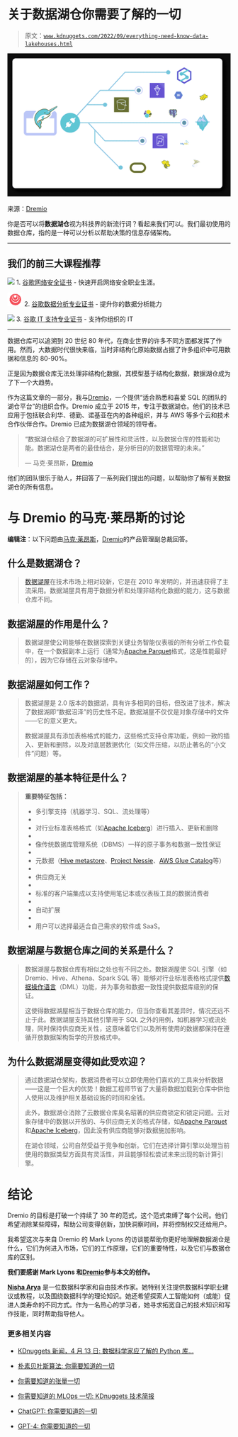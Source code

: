 # 关于数据湖仓你需要了解的一切

> 原文：[`www.kdnuggets.com/2022/09/everything-need-know-data-lakehouses.html`](https://www.kdnuggets.com/2022/09/everything-need-know-data-lakehouses.html)

![关于数据湖仓你需要了解的一切](img/e8f6e0a069698b2c349a18a4279221b6.png)

来源：[Dremio](https://www.dremio.com/)

你是否可以将**数据湖仓**视为科技界的新流行词？看起来我们可以。我们最初使用的数据仓库，指的是一种可以分析以帮助决策的信息存储架构。

* * *

## 我们的前三大课程推荐

![](img/0244c01ba9267c002ef39d4907e0b8fb.png) 1\. [谷歌网络安全证书](https://www.kdnuggets.com/google-cybersecurity) - 快速开启网络安全职业生涯。

![](img/e225c49c3c91745821c8c0368bf04711.png) 2\. [谷歌数据分析专业证书](https://www.kdnuggets.com/google-data-analytics) - 提升你的数据分析能力

![](img/0244c01ba9267c002ef39d4907e0b8fb.png) 3\. [谷歌 IT 支持专业证书](https://www.kdnuggets.com/google-itsupport) - 支持你组织的 IT

* * *

数据仓库可以追溯到 20 世纪 80 年代，在商业世界的许多不同方面都发挥了作用。然而，大数据时代很快来临，当时非结构化原始数据占据了许多组织中可用数据和信息的 80-90%。

正是因为数据仓库无法处理非结构化数据，其模型基于结构化数据，数据湖仓成为了下一个大趋势。

作为这篇文章的一部分，我与[Dremio](https://www.dremio.com/)，一个提供“适合熟悉和喜爱 SQL 的团队的湖仓平台”的组织合作。Dremio 成立于 2015 年，专注于数据湖仓。他们的技术已应用于包括联合利华、德勤、诺基亚在内的各种组织，并与 AWS 等多个云和技术合作伙伴合作。Dremio 已成为数据湖仓领域的领导者。

> “数据湖仓结合了数据湖的可扩展性和灵活性，以及数据仓库的性能和功能。数据湖仓是两者的最佳结合，是分析目的的数据管理的未来。”
> 
> — 马克·莱昂斯，[Dremio](https://www.dremio.com/)

他们的团队很乐于助人，并回答了一系列我们提出的问题，以帮助你了解有关数据湖仓的所有信息。

# 与 Dremio 的马克·莱昂斯的讨论

**编辑注**：以下问题由[马克·莱昂斯](https://www.linkedin.com/in/markclyons/)，[Dremio](https://www.dremio.com/)的产品管理副总裁回答。

## 什么是数据湖仓？

> [数据湖屋](https://www.dremio.com/blog/how-we-got-to-open-lakehouse/)在技术市场上相对较新，它是在 2010 年发明的，并迅速获得了主流采用。数据湖屋具有用于数据分析和处理非结构化数据的能力，这与数据仓库不同。

## 数据湖屋的作用是什么？

> 数据湖屋使公司能够在数据探索到关键业务智能仪表板的所有分析工作负载中，在一个数据副本上运行（通常为[Apache Parquet](https://parquet.apache.org/)格式，这是性能最好的），因为它存储在云对象存储中。

## 数据湖屋如何工作？

> 数据湖屋是 2.0 版本的数据湖，具有许多相同的目标，但改进了技术，解决了数据湖即“数据沼泽”的历史性不足。数据湖屋不仅仅是对象存储中的文件——它的意义更大。
> 
> 数据湖屋具有添加表格格式的能力，这些格式支持仓库功能，例如一致的插入、更新和删除，以及对底层数据优化（如文件压缩，以防止著名的“小文件”问题）等。

## 数据湖屋的基本特征是什么？

> **重要特征包括：**
> 
> +   多引擎支持（机器学习、SQL、流处理等）
> +   
> +   对行业标准表格格式（如[Apache Iceberg](https://iceberg.apache.org/)）进行插入、更新和删除
> +   
> +   像传统数据库管理系统（DBMS）一样的原子事务和数据一致性保证
> +   
> +   元数据（[Hive metastore](https://hive.apache.org/)、[Project Nessie](https://projectnessie.org/)、[AWS Glue Catalog](https://docs.aws.amazon.com/glue/latest/dg/start-data-catalog.html)等）
> +   
> +   供应商无关
> +   
> +   标准的客户端集成以支持使用笔记本或仪表板工具的数据消费者
> +   
> +   自动扩展
> +   
> +   用户可以选择最适合自己需求的软件或 SaaS。

## 数据湖屋与数据仓库之间的关系是什么？

> 数据湖屋与数据仓库有相似之处也有不同之处。数据湖屋使 SQL 引擎（如 Dremio、Hive、Athena、Spark SQL 等）能够对行业标准表格格式提供[数据操作语言](https://en.wikipedia.org/wiki/Data_manipulation_language)（DML）功能，并为事务和数据一致性提供数据库级别的保证。
> 
> 这使得数据湖屋相当于数据仓库的能力，但当你查看其差异时，情况还远不止于此。数据湖屋支持其他引擎用于 SQL 之外的用例，如机器学习或流处理，同时保持供应商无关性，这意味着它们以及所有使用的数据都保持在遵循开放数据架构哲学的开放格式中。

## 为什么数据湖屋变得如此受欢迎？

> 通过数据湖仓架构，数据消费者可以立即使用他们喜欢的工具来分析数据——这是一个巨大的优势！数据工程师节省了大量将数据加载到仓库中供他人使用以及维护相关基础设施的时间和金钱。
> 
> 此外，数据湖仓消除了云数据仓库臭名昭著的供应商锁定和锁定问题。云对象存储中的数据以开放的、与供应商无关的格式存储，如[Apache Parquet](https://parquet.apache.org/)和[Apache Iceberg](https://iceberg.apache.org/)，因此没有供应商能够对数据施加影响。
> 
> 在湖仓领域，公司自然受益于竞争和创新。它们在选择计算引擎以处理当前使用的数据类型方面具有灵活性，并且能够轻松尝试未来出现的新计算引擎。

# 结论

Dremio 的目标是打破一个持续了 30 年的范式，这个范式束缚了每个公司。他们希望消除某些障碍，帮助公司变得创新，加快洞察时间，并将控制权交还给用户。

我希望这次与来自 Dremio 的 Mark Lyons 的访谈能帮助你更好地理解数据湖仓是什么，它们为何进入市场，它们的工作原理，它们的重要特性，以及它们与数据仓库的区别。

**我们要感谢 Mark Lyons 和[Dremio](https://www.dremio.com/)参与本文的创作。**

**[Nisha Arya](https://www.linkedin.com/in/nisha-arya-ahmed/)** 是一位数据科学家和自由技术作家。她特别关注提供数据科学职业建议或教程，以及围绕数据科学的理论知识。她还希望探索人工智能如何（或能）促进人类寿命的不同方式。作为一名热心的学习者，她寻求拓宽自己的技术知识和写作技能，同时帮助指导他人。

### 更多相关内容

+   [KDnuggets 新闻，4 月 13 日: 数据科学家应了解的 Python 库…](https://www.kdnuggets.com/2022/n15.html)

+   [朴素贝叶斯算法: 你需要知道的一切](https://www.kdnuggets.com/2020/06/naive-bayes-algorithm-everything.html)

+   [你需要知道的张量一切](https://www.kdnuggets.com/2022/05/everything-need-know-tensors.html)

+   [你需要知道的 MLOps 一切: KDnuggets 技术简报](https://www.kdnuggets.com/tech-brief-everything-you-need-to-know-about-mlops)

+   [ChatGPT: 你需要知道的一切](https://www.kdnuggets.com/2023/01/chatgpt-everything-need-know.html)

+   [GPT-4: 你需要知道的一切](https://www.kdnuggets.com/2023/03/gpt4-everything-need-know.html)
